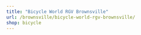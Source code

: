 ```yaml
---
title: "Bicycle World RGV Brownsville"
url: /brownsville/bicycle-world-rgv-brownsville/
shop: bicycle
---
```


